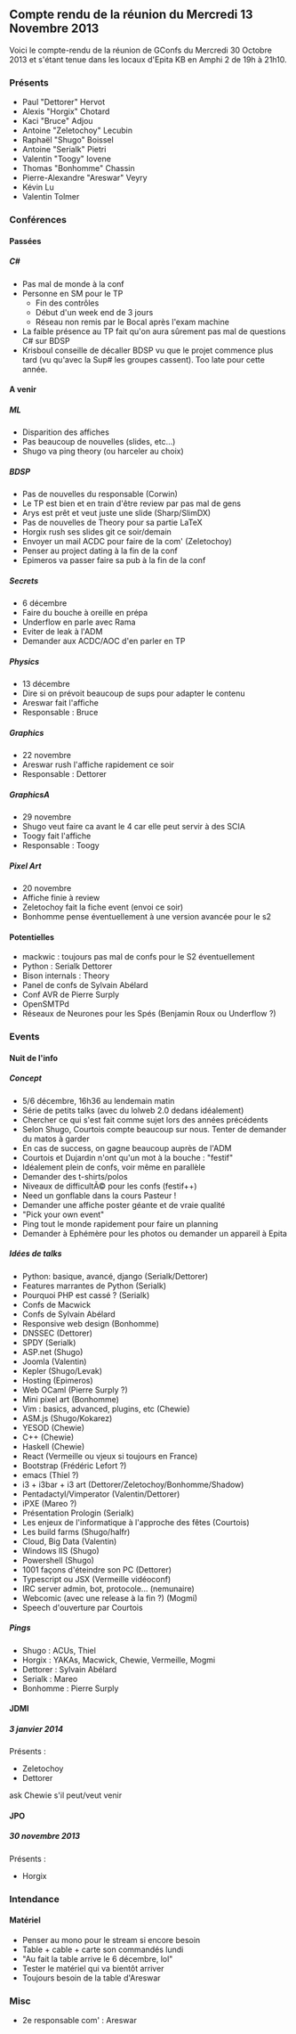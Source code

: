 ## Compte rendu de la réunion du Mercredi 13 Novembre 2013

Voici le compte-rendu de la réunion de GConfs du Mercredi 30 Octobre
2013 et s'étant tenue dans les locaux d'Epita KB en Amphi 2 de 19h à
21h10.

### Présents

* Paul "Dettorer" Hervot
* Alexis "Horgix" Chotard
* Kaci "Bruce" Adjou
* Antoine "Zeletochoy" Lecubin
* Raphaël "Shugo" Boissel
* Antoine "Serialk" Pietri
* Valentin "Toogy" Iovene
* Thomas "Bonhomme" Chassin
* Pierre-Alexandre "Areswar" Veyry
* Kévin Lu
* Valentin Tolmer

### Conférences

#### Passées

##### C#

* Pas mal de monde à  la conf
* Personne en SM pour le TP
  * Fin des contrôles
  * Début d'un week end de 3 jours
  * Réseau non remis par le Bocal après l'exam machine
* La faible présence au TP fait qu'on aura sûrement pas mal de
  questions C# sur BDSP
* Krisboul conseille de décaller BDSP vu que le projet commence plus
  tard (vu qu'avec la Sup# les groupes cassent). Too late pour cette
  année.

#### A venir

##### ML

* Disparition des affiches
* Pas beaucoup de nouvelles (slides, etc...)
* Shugo va ping theory (ou harceler au choix)

##### BDSP

* Pas de nouvelles du responsable (Corwin)
* Le TP est bien et en train d'être review par pas mal de gens
* Arys est prêt et veut juste une slide (Sharp/SlimDX)
* Pas de nouvelles de Theory pour sa partie LaTeX
* Horgix rush ses slides git ce soir/demain
* Envoyer un mail ACDC pour faire de la com' (Zeletochoy)
* Penser au project dating à la fin de la conf
* Epimeros va passer faire sa pub à la fin de la conf

##### Secrets

* 6 décembre
* Faire du bouche à oreille en prépa
* Underflow en parle avec Rama
* Eviter de leak à  l'ADM
* Demander aux ACDC/AOC d'en parler en TP

##### Physics

* 13 décembre
* Dire si on prévoit beaucoup de sups pour adapter le contenu
* Areswar fait l'affiche
* Responsable : Bruce

##### Graphics

* 22 novembre
* Areswar rush l'affiche rapidement ce soir
* Responsable : Dettorer

##### GraphicsA

* 29 novembre
* Shugo veut faire ca avant le 4 car elle peut servir à des SCIA
* Toogy fait l'affiche
* Responsable : Toogy

##### Pixel Art

* 20 novembre
* Affiche finie à review
* Zeletochoy fait la fiche event (envoi ce soir)
* Bonhomme pense éventuellement à une version avancée pour le s2

#### Potentielles

* mackwic : toujours pas mal de confs pour le S2 éventuellement
* Python : Serialk Dettorer
* Bison internals : Theory
* Panel de confs de Sylvain Abélard
* Conf AVR de Pierre Surply
* OpenSMTPd
* Réseaux de Neurones pour les Spés (Benjamin Roux ou Underflow ?)

### Events

#### Nuit de l'info

##### Concept

* 5/6 décembre, 16h36 au lendemain matin
* Série de petits talks (avec du lolweb 2.0 dedans idéalement)
* Chercher ce qui s'est fait comme sujet lors des années précédents
* Selon Shugo, Courtois compte beaucoup sur nous. Tenter de demander
  du matos à garder
* En cas de success, on gagne beaucoup auprès de l'ADM
* Courtois et Dujardin n'ont qu'un mot à la bouche : "festif"
* Idéalement plein de confs, voir même en parallèle
* Demander des t-shirts/polos
* Niveaux de difficultÃ© pour les confs (festif++)
* Need un gonflable dans la cours Pasteur !
* Demander une affiche poster géante et de vraie qualité
* "Pick your own event"
* Ping tout le monde rapidement pour faire un planning
* Demander à Ephémère pour les photos ou demander un appareil à Epita

##### Idées de talks

* Python: basique, avancé, django (Serialk/Dettorer)
* Features marrantes de Python (Serialk)
* Pourquoi PHP est cassé ? (Serialk)
* Confs de Macwick
* Confs de Sylvain Abélard
* Responsive web design (Bonhomme)
* DNSSEC (Dettorer)
* SPDY (Serialk)
* ASP.net (Shugo)
* Joomla (Valentin)
* Kepler (Shugo/Levak)
* Hosting (Epimeros)
* Web OCaml (Pierre Surply ?)
* Mini pixel art (Bonhomme)
* Vim : basics, advanced, plugins, etc (Chewie)
* ASM.js (Shugo/Kokarez)
* YESOD (Chewie)
* C++ (Chewie)
* Haskell (Chewie)
* React (Vermeille ou vjeux si toujours en France)
* Bootstrap (Frédéric Lefort ?)
* emacs (Thiel ?)
* i3 + i3bar + i3 art (Dettorer/Zeletochoy/Bonhomme/Shadow)
* Pentadactyl/Vimperator (Valentin/Dettorer)
* iPXE (Mareo ?)
* Présentation Prologin (Serialk)
* Les enjeux de l'informatique à  l'approche des fêtes (Courtois)
* Les build farms (Shugo/halfr)
* Cloud, Big Data (Valentin)
* Windows IIS (Shugo)
* Powershell (Shugo)
* 1001 façons d'éteindre son PC (Dettorer)
* Typescript ou JSX (Vermeille vidéoconf)
* IRC server admin, bot, protocole... (nemunaire)
* Webcomic (avec une release à la fin ?) (Mogmi)
* Speech d'ouverture par Courtois

##### Pings

* Shugo : ACUs, Thiel
* Horgix : YAKAs, Macwick, Chewie, Vermeille, Mogmi
* Dettorer : Sylvain Abélard
* Serialk : Mareo
* Bonhomme : Pierre Surply

#### JDMI

##### 3 janvier 2014

Présents :

* Zeletochoy
* Dettorer

ask Chewie s'il peut/veut venir

#### JPO

##### 30 novembre 2013

Présents :

* Horgix

### Intendance

#### Matériel

* Penser au mono pour le stream si encore besoin
* Table + cable + carte son commandés lundi
* "Au fait la table arrive le 6 décembre, lol"
* Tester le matériel qui va bientôt arriver
* Toujours besoin de la table d'Areswar

### Misc

* 2e responsable com' : Areswar
